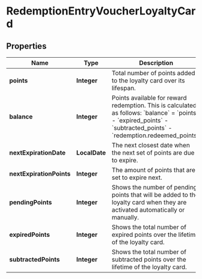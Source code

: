 

# RedemptionEntryVoucherLoyaltyCard


## Properties

| Name | Type | Description |
|------------ | ------------- | ------------- |
|**points** | **Integer** | Total number of points added to the loyalty card over its lifespan. |
|**balance** | **Integer** | Points available for reward redemption. This is calculated as follows: &#x60;balance&#x60; &#x3D; &#x60;points&#x60; - &#x60;expired_points&#x60; - &#x60;subtracted_points&#x60; - &#x60;redemption.redeemed_points&#x60;. |
|**nextExpirationDate** | **LocalDate** | The next closest date when the next set of points are due to expire. |
|**nextExpirationPoints** | **Integer** | The amount of points that are set to expire next. |
|**pendingPoints** | **Integer** | Shows the number of pending points that will be added to the loyalty card when they are activated automatically or manually. |
|**expiredPoints** | **Integer** | Shows the total number of expired points over the lifetime of the loyalty card. |
|**subtractedPoints** | **Integer** | Shows the total number of subtracted points over the lifetime of the loyalty card. |



